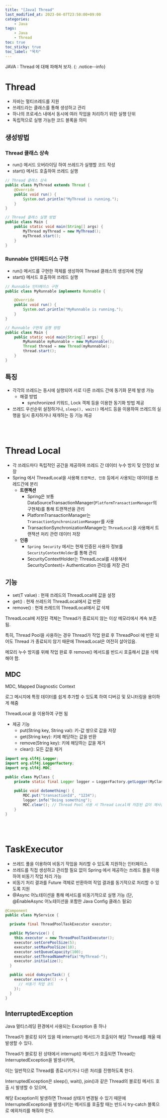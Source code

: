 ```yaml
---
title: "[Java] Thread"
last_modified_at: 2023-04-07T23:50:00+09:00
categories:
    - Java
tags:
    - Java
    - Thread
toc: true
toc_sticky: true
toc_label: "목차"
---
```


JAVA : Thread 에 대해 파해쳐 보자.
{: .notice--info}

# Thread

- 자바는 멀티쓰레드를 지원
- 쓰레드라는 클래스를 통해 생성하고 관리
- 하나의 프로세스 내에서 동시에 여러 작업을 처리하기 위한 실행 단위
- 독립적으로 실행 가능한 코드 블록을 의미

## 생성방법

### Thread 클래스 상속

- run() 메서드 오버라이딩 하여 쓰레드가 실행할 코드 작성
- start() 메서드 호출하여 쓰레드 실행

```java
// Thread 클래스 상속
public class MyThread extends Thread {
    @Override
    public void run() {
        System.out.println("MyThread is running.");
    }
}

// Thread 클래스 실행 방법
public class Main {
    public static void main(String[] args) {
        MyThread myThread = new MyThread();
        myThread.start();
    }
}
```

### Runnable 인터페드이스 구현

- run() 메서드를 구현한 객체를 생성하여 Thread 클래스의 생성자에 전달
- start() 메서드 호출하여 쓰레드 실행

```java
// Runnable 인터페이스 구현
public class MyRunnable implements Runnable {

    @Override
    public void run() {
        System.out.println("MyRunnable is running.");
    }
}

// Runnable 구현체 실행 방법
public class Main {
    public static void main(String[] args) {
        MyRunnable myRunnable = new MyRunnable();
        Thread thread = new Thread(myRunnable);
        thread.start();
    }
}
```

## 특징

- 각각의 쓰레드는 동시에 실행되어 서로 다른 쓰레드 간에 동기화 문제 발생 가능
  - 해결 방법
    - synchronized 키워드, Lock 객체 등을 이용한 동기화 방법 제공
- 쓰레드 우선순위 설정하거나, `sleep(), wait()` 메서드 등을 이용하여 쓰레드의 실행을 일시 중지하거나 재개하는 등 기능 제공

<br/><br/>

# Thread Local

- 각 쓰레드마다 독립적인 공간을 제공하여 쓰레드 간 데이터 누수 방지 및 안정성 보장
- Spring 에서 ThreadLocal을 사용해 `트랜젝션, 인증` 등에서 사용되는 데이터를 쓰레드간에 분리
    - **트랜젝션**
      - Spring은 보통 DataSourceTransactionManager(`PlatformTransactionManager`의 구현체)를 통해 트랜잭션을 관리
      - PlatformTransactionManager는 `TransactionSynchronizationManager`를 사용
      - TransactionSynchronizationManager는 `ThreadLocal`을 사용해서 트랜잭션 처리 관련 데이터 저장
    - **인증**
      - `Spring Security` 에서는 현재 인증된 사용자 정보를 `SecurityContextHolder`를 통해 관리
      - SecurityContextHolder는 ThreadLocal를 사용해서 SecurityContext(= Authentication 관리)를 저장 관리

## 기능

- set(T value) : 현재 쓰레드의 ThreadLocal에 값을 설정
- get() : 현재 쓰레드의 ThreadLocal에서 값 반환
- remove() : 현재 쓰레드의 ThreadLocal에서 값 삭제

ThreadLocal에 저장된 객체는 Thread가 종료되지 않는 이상 메모리에서 계속 보존 됨.

특히, Thread Pool을 사용하는 경우 Thread가 작업 완료 후 ThreadPool 에 반환 되어도 Thread 가 종료되지 않기 때문에 ThreadLocal은 여전히 살아있음.

메모리 누수 방지를 위해 작업 완료 후 remove() 메서드를 반드시 호출해서 값을 삭제 해야 함.

## MDC

MDC, Mapped Diagnostic Context

로그 메시지에 특정 데이터를 쉽게 추가할 수 있도록 하여 디버깅 및 모니터링을 용이하게 해줌

ThreadLocal 을 이용하여 구현 됨

- 제공 기능
    - put(String key, String val): 키-값 쌍으로 값을 저장
    - get(String key): 키에 해당하는 값을 반환
    - remove(String key): 키에 해당하는 값을 제거
    - clear(): 모든 값을 제거

```java
import org.slf4j.Logger;
import org.slf4j.LoggerFactory;
import org.slf4j.MDC;

public class MyClass {
    private static final Logger logger = LoggerFactory.getLogger(MyClass.class);
    
    public void doSomething() {
        MDC.put("transactionId", "1234");
        logger.info("Doing something");
        MDC.clear(); // Thread Pool 사용 시 Thread Local에 저장된 값이 재사용되는 것과 메모리에 계속 남아있는 것을 막기 위해 필수
    }
}
```


<br/><br/>

# TaskExecutor

- 쓰레드 풀을 이용하여 비동기 작업을 처리할 수 있도록 지원하는 인터페이스
- 쓰레드를 직접 생성하고 관리할 필요 없이 Spring 에서 제공하는 쓰레드 풀을 이용하여 비동기 작업 처리 가능
- 비동기 처리 결과를 Future 객체로 반환하여 작업 결과를 동기적으로 처리할 수 있도록 지원
- @Async 어노테이션을 통해 메서드를 비동기적으로 실행 가능 (단, @EnableAsync 어노테이션을 포함한 Java Config 클래스 필요)

```java
@Component
public class MyService {

  private final ThreadPoolTaskExecutor executor;

  public MyService() {
    this.executor = new ThreadPoolTaskExecutor();
    executor.setCorePoolSize(5);
    executor.setMaxPoolSize(10);
    executor.setQueueCapacity(100);
    executor.setThreadNamePrefix("MyThread-");
    executor.initialize();
  }

  public void doAsyncTask() {
    executor.execute(() -> {
      // 비동기 작업 코드
    });
  }
}
```

## InterruptedException

Java 멀티스레딩 환경에서 사용되는 Exception 중 하나

Thread가 블로킹 되어 있을 때 interrupt() 메서드가 호출되어 해당 Thread를 깨울 때 발생할 수 있다.

Thread가 블로킹 된 상태에서 interrupt() 메서드가 호출되면 Thread는 InterruptedException을 발생시키며,

이는 일반적으로 Thread를 종료시키거나 다른 처리를 진행하도록 한다.

InterruptedException은 sleep(), wait(), join()과 같은 Thread의 블로킹 메서드 호출 시 발생할 수 있으며,

해당 Exception이 발생하면 Thread 상태가 변경될 수 있기 때문에 InterruptedException을 발생시키는 메서드를 호출할 때는 반드시 try-catch 블록으로 예외처리를 해줘야 한다.
